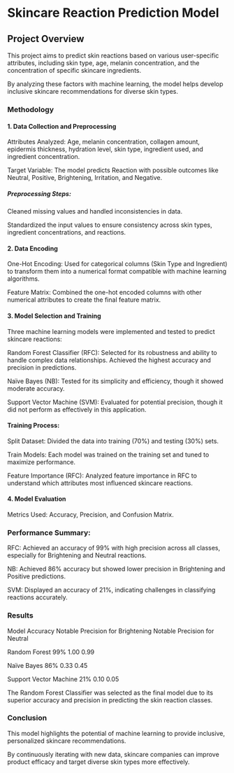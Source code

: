 
# Skincare Reaction Prediction Model

##  Project Overview

This project aims to predict skin reactions based on various user-specific attributes, including skin type, age, melanin concentration, and the concentration of specific skincare ingredients. 

By analyzing these factors with machine learning, the model helps develop inclusive skincare recommendations for diverse skin types.

### Methodology

#### 1. Data Collection and Preprocessing

Attributes Analyzed: Age, melanin concentration, collagen amount, epidermis thickness, hydration level, skin type, ingredient used, and ingredient concentration.

Target Variable: The model predicts Reaction with possible outcomes like Neutral, Positive, Brightening, Irritation, and Negative.

##### Preprocessing Steps:

Cleaned missing values and handled inconsistencies in data.

Standardized the input values to ensure consistency across skin types, ingredient concentrations, and reactions.

#### 2. Data Encoding
   
One-Hot Encoding: Used for categorical columns (Skin Type and Ingredient) to transform them into a numerical format compatible with machine learning algorithms.

Feature Matrix: Combined the one-hot encoded columns with other numerical attributes to create the final feature matrix.

#### 3. Model Selection and Training
   
Three machine learning models were implemented and tested to predict skincare reactions:

Random Forest Classifier (RFC): Selected for its robustness and ability to handle complex data relationships. Achieved the highest accuracy and precision in predictions.

Naïve Bayes (NB): Tested for its simplicity and efficiency, though it showed moderate accuracy.

Support Vector Machine (SVM): Evaluated for potential precision, though it did not perform as effectively in this application.

#### Training Process:

Split Dataset: Divided the data into training (70%) and testing (30%) sets.

Train Models: Each model was trained on the training set and tuned to maximize performance.

Feature Importance (RFC): Analyzed feature importance in RFC to understand which attributes most influenced skincare reactions.

#### 4. Model Evaluation
   
Metrics Used: Accuracy, Precision, and Confusion Matrix.

### Performance Summary:

RFC: Achieved an accuracy of 99% with high precision across all classes, especially for Brightening and Neutral reactions.

NB: Achieved 86% accuracy but showed lower precision in Brightening and Positive predictions.

SVM: Displayed an accuracy of 21%, indicating challenges in classifying reactions accurately.

### Results

Model	Accuracy	Notable Precision for Brightening	Notable Precision for Neutral

Random Forest	99%	1.00	0.99

Naïve Bayes	86%	0.33	0.45

Support Vector Machine	21%	0.10	0.05

The Random Forest Classifier was selected as the final model due to its superior accuracy and precision in predicting the skin reaction classes.

### Conclusion

This model highlights the potential of machine learning to provide inclusive, personalized skincare recommendations. 

By continuously iterating with new data, skincare companies can improve product efficacy and target diverse skin types more effectively.

